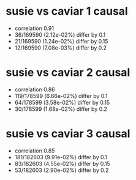 # susie vs caviar  1 causal

- correlation 0.91
- 36/169590 (2.12e-02%) differ by 0.1
- 21/169590 (1.24e-02%) differ by 0.15
- 12/169590 (7.08e-03%) differ by 0.2


# susie vs caviar  2 causal

- correlation 0.86
- 119/178599 (6.66e-02%) differ by 0.1
- 64/178599 (3.58e-02%) differ by 0.15
- 30/178599 (1.68e-02%) differ by 0.2


# susie vs caviar  3 causal

- correlation 0.85
- 181/182603 (9.91e-02%) differ by 0.1
- 83/182603 (4.55e-02%) differ by 0.15
- 53/182603 (2.90e-02%) differ by 0.2


